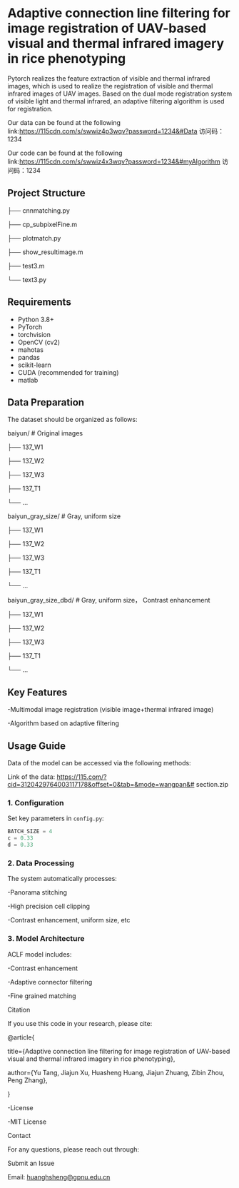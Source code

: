 # Adaptive connection line filtering for image registration of UAV-based visual and thermal infrared imagery in rice phenotyping
Pytorch realizes the feature extraction of visible and thermal infrared images, which is used to realize the registration of visible and thermal infrared images of UAV images. Based on the dual mode registration system of visible light and thermal infrared, an adaptive filtering algorithm is used for registration. 

Our data can be found at the following link:https://115cdn.com/s/swwiz4p3wqv?password=1234&#Data
访问码：1234

Our code can be found at the following link:https://115cdn.com/s/swwiz4x3wqv?password=1234&#myAlgorithm
访问码：1234


## Project Structure


├── cnnmatching.py      

├── cp_subpixelFine.m      

├── plotmatch.py      

├── show_resultimage.m       

├── test3.m     

└── text3.py  


## Requirements

- Python 3.8+
- PyTorch
- torchvision
- OpenCV (cv2)
- mahotas
- pandas
- scikit-learn
- CUDA (recommended for training)
- matlab

## Data Preparation

The dataset should be organized as follows:

baiyun/       # Original images

├── 137_W1

├── 137_W2

├── 137_W3

├── 137_T1

└── ...

baiyun_gray_size/       # Gray, uniform size

├── 137_W1

├── 137_W2

├── 137_W3

├── 137_T1

└── ...


baiyun_gray_size_dbd/       #  Gray, uniform size， Contrast enhancement

├── 137_W1

├── 137_W2

├── 137_W3

├── 137_T1

└── ...

## Key Features
-Multimodal image registration (visible image+thermal infrared image) 

-Algorithm based on adaptive filtering

## Usage Guide

Data of the model can be accessed via the following methods:

Link of the data: https://115.com/?cid=3120429764003117178&offset=0&tab=&mode=wangpan&#
section.zip


### 1. Configuration

Set key parameters in `config.py`:

```python
BATCH_SIZE = 4
c = 0.33
d = 0.33

```

### 2. Data Processing
The system automatically processes:

-Panorama stitching  

-High precision cell clipping 

-Contrast enhancement, uniform size, etc



### 3. Model Architecture
ACLF  model includes:

-Contrast enhancement 

-Adaptive connector filtering 

-Fine grained matching

Citation

If you use this code in your research, please cite:

@article{

  title={Adaptive connection line filtering for image registration of UAV-based visual and thermal infrared imagery in rice phenotyping},
  
  author={Yu Tang, Jiajun Xu, Huasheng Huang, Jiajun Zhuang, Zibin Zhou, Peng Zhang},
  
}

-License

-MIT License

Contact

For any questions, please reach out through:

Submit an Issue

Email: huanghsheng@gpnu.edu.cn


